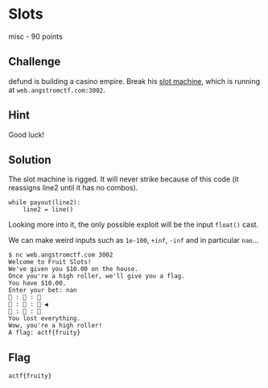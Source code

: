 # Slots
misc - 90 points

## Challenge 

defund is building a casino empire. Break his [slot machine](slots.py), which is running at `web.angstromctf.com:3002`.

## Hint
Good luck!

## Solution

The slot machine is rigged. It will never strike because of this code (it reassigns line2 until it has no combos).

	while payout(line2):
		line2 = line()


Looking more into it, the only possible exploit will be the input `float()` cast.

We can make weird inputs such as `1e-100`, `+inf`, `-inf` and in particular `nan`...

	$ nc web.angstromctf.com 3002
	Welcome to Fruit Slots!
	We've given you $10.00 on the house.
	Once you're a high roller, we'll give you a flag.
	You have $10.00.
	Enter your bet: nan
	🍈 : 🍒 : 🍌
	🍈 : 🍊 : 🍇 ◀
	🍊 : 🍊 : 🍌
	You lost everything.
	Wow, you're a high roller!
	A flag: actf{fruity}

## Flag

	actf{fruity}